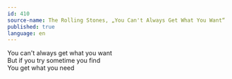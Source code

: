 ```yaml
---
id: 410
source-name: The Rolling Stones, „You Can't Always Get What You Want“
published: true
language: en
---
```

You can't always get what you want  
But if you try sometime you find  
You get what you need
